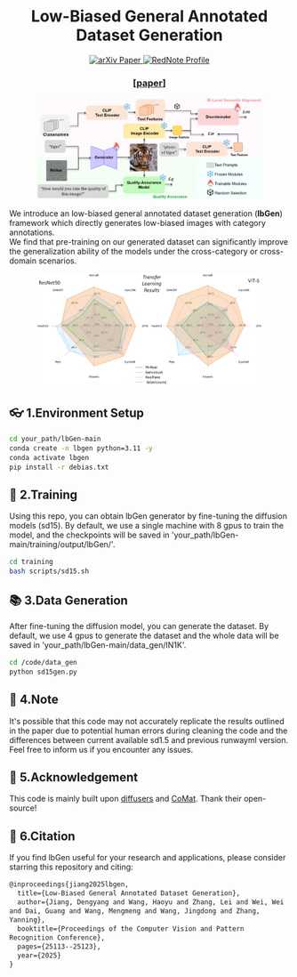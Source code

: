 <div align='center'>
<h1>  Low-Biased General Annotated Dataset Generation</h1> 
</div>

<p align="center">
  <a href="https://arxiv.org/abs/2412.10831">
    <img src="https://img.shields.io/badge/arXiv%20paper-2412.10831-b31b1b.svg" alt="arXiv Paper">
  </a>
  <a href="https://www.xiaohongshu.com/user/profile/60195f8f0000000001009cc6">
     <img src="https://img.shields.io/badge/Contact via Xiaohongshu(RedNote)-Dy Jiang-red" alt="RedNote Profile">
  </a>
</p>


<h3 align="center">[<a href="https://openaccess.thecvf.com/content/CVPR2025/papers/Jiang_Low-Biased_General_Annotated_Dataset_Generation_CVPR_2025_paper.pdf">paper</a>]</h3>

<div align="center">
  <img src="assets/teaser.png" class="interpolation-image" alt="arch." height="60%" width="80%" />
</div>



We introduce an low-biased general annotated dataset generation (**lbGen**) framework which  directly generates low-biased images with
category annotations. \
We find that pre-training on our generated dataset can significantly improve the generalization ability of the models under the cross-category or cross-domain scenarios.

<div align="center">
  <img src="assets/teaser2.png" class="interpolation-image" alt="arch." height="54%" width="80%" />
</div>




## 👓 1.Environment Setup

```bash
cd your_path/lbGen-main
conda create -n lbgen python=3.11 -y
conda activate lbgen
pip install -r debias.txt
```

## 📡 2.Training

Using this repo, you can obtain lbGen generator by fine-tuning the diffusion models (sd15). 
By default, we use a single machine with 8 gpus to train the model, 
and the checkpoints will be saved in 'your_path/lbGen-main/training/output/lbGen/'.

```bash
cd training
bash scripts/sd15.sh
```

## 📚 3.Data Generation

After fine-tuning the diffusion model, you can generate the dataset. By
default, we use 4 gpus to generate the dataset and the whole data will be saved in 'your_path/lbGen-main/data_gen/IN1K'.

```bash
cd /code/data_gen
python sd15gen.py
```



## 🪩 4.Note

It's possible that this code may not accurately replicate the results outlined in the paper due to potential human errors during cleaning the code and the differences between current available sd1.5 and previous runwayml version. \
Feel free to inform us if you encounter any issues. 

## 🤝 5.Acknowledgement

This code is mainly built upon [diffusers](https://github.com/huggingface/diffusers) and [CoMat](https://github.com/CaraJ7/CoMat). Thank their open-source!

## 💚 6.Citation

If you find lbGen useful for your research and applications, please consider starring this repository and citing:
```
@inproceedings{jiang2025lbgen,
  title={Low-Biased General Annotated Dataset Generation},
  author={Jiang, Dengyang and Wang, Haoyu and Zhang, Lei and Wei, Wei and Dai, Guang and Wang, Mengmeng and Wang, Jingdong and Zhang, Yanning},
  booktitle={Proceedings of the Computer Vision and Pattern Recognition Conference},
  pages={25113--25123},
  year={2025}
}
```
